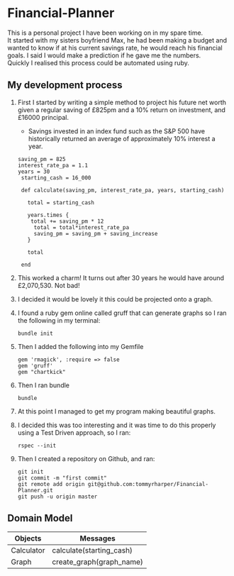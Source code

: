 # Financial-Planner

This is a personal project I have been working on in my spare time.<br/>
It started with my sisters boyfriend Max, he had been making a budget and wanted to know if at his current savings rate, he would reach his financial goals.
I said I would make a prediction if he gave me the numbers.<br/>
Quickly I realised this process could be automated using ruby.

## My development process
1. First I started by writing a simple method to project his future net worth given a regular saving of £825pm and a 10% return on investment, and £16000 principal.
   - Savings invested in an index fund such as the S&P 500 have historically returned an average of approximately 10% interest a year.

   ```
   saving_pm = 825
   interest_rate_pa = 1.1
   years = 30
    starting_cash = 16_000

    def calculate(saving_pm, interest_rate_pa, years, starting_cash)

      total = starting_cash

      years.times {
       total += saving_pm * 12
        total = total*interest_rate_pa
        saving_pm = saving_pm + saving_increase
      }

      total

    end
    ```
2. This worked a charm! It turns out after 30 years he would have around £2,070,530. Not bad!
3. I decided it would be lovely it this could be projected onto a graph.
4. I found a ruby gem online called gruff that can generate graphs so I ran the following in my terminal:
   ```
   bundle init
   ```
5. Then I added the following into my Gemfile
    ```
    gem 'rmagick', :require => false
    gem 'gruff'
    gem "chartkick"
    ```
6. Then I ran bundle
    ```
    bundle
    ```
7. At this point I managed to get my program making beautiful graphs.
8. I decided this was too interesting and it was time to do this properly using a Test Driven approach, so I ran:
    ```
    rspec --init
    ``` 
9. Then I created a repository on Github, and ran:
    ```
    git init
    git commit -m "first commit"
    git remote add origin git@github.com:tommyrharper/Financial-Planner.git
    git push -u origin master
    ```

## Domain Model

Objects | Messages
--------|--------
Calculator| calculate(starting_cash)
Graph | create_graph(graph_name)
